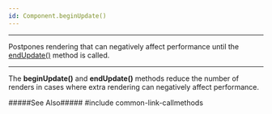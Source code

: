 ```yaml
---
id: Component.beginUpdate()
---
```

---

Postpones rendering that can negatively affect performance until the [endUpdate()](/api-reference/10%20UI%20Components/Component/3%20Methods/endUpdate().md '{basewidgetpath}/Methods/#endUpdate') method is called.

---
The **beginUpdate()** and **endUpdate()** methods reduce the number of renders in cases where extra rendering can negatively affect performance.

#####See Also#####
#include common-link-callmethods
